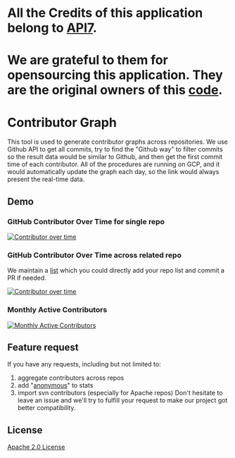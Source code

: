 
# All the Credits of this application belong to [API7](https://github.com/api7/).
# We are grateful to them for opensourcing this application. They are the original owners of this [code](https://github.com/api7/contributor-graph).

# Contributor Graph

This tool is used to generate contributor graphs across repositories. We use Github API to get all commits, try to find the "Github way" to filter commits so the result data would be similar to Github, and then get the first commit time of each contributor. All of the procedures are running on GCP, and it would automatically update the graph each day, so the link would always present the real-time data.

## Demo

### GitHub Contributor Over Time for single repo

[![Contributor over time](https://contributor-overtime-api.git-contributor.com/contributors-svg?chart=contributorOverTime&repo=apache/apisix)](https://git-contributor.com?chart=contributorOverTime&repo=apache/apisix)

### GitHub Contributor Over Time across related repo

We maintain a [list](api-go/config/multi-repo.yaml) which you could directly add your repo list and commit a PR if needed.

[![Contributor over time](https://contributor-overtime-api.git-contributor.com/contributors-svg?chart=contributorOverTime&repo=apache/apisix&merge=true)](https://git-contributor.com?chart=contributorOverTime&repo=apache/apisix&merge=true)

### Monthly Active Contributors

[![Monthly Active Contributors](https://contributor-overtime-api.git-contributor.com/contributors-svg?chart=contributorMonthlyActivity&repo=apache/apisix&merge=true)](https://git-contributor.com?chart=contributorMonthlyActivity&repo=apache/apisix&merge=true)

## Feature request

If you have any requests, including but not limited to:

1. aggregate contributors across repos
2. add "[anonymous](https://docs.github.com/en/rest/reference/repos#list-repository-contributors)" to stats
3. import svn contributors (especially for Apache repos)
   Don't hesitate to leave an issue and we'll try to fulfill your request to make our project got better compatibility.

## License

[Apache 2.0 License](./LICENSE)


